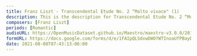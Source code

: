 ```yaml
---
title: Franz Liszt - Transcendental Etude No. 2 “Molto vivace" (1)
description: This is the description for Transcendental Etude No. 2 “Molto vivace" by Franz Liszt
composers: [Franz Liszt]
periods: [Romantic]
audioURL: https://OpenMusicDataset.github.io/Maestro/maestro-v3.0.0/2015/MIDI-Unprocessed_R1_D1-1-8_mid--AUDIO-from_mp3_06_R1_2015_wav--4.midi
formURL: https://docs.google.com/forms/d/e/1FAIpQLSdxwDWO7WTInoaUfPBayBhj60UBsKdGOYM7SR5WU5s_J9iL4A/viewform
date: 2021-08-08T07:43:13-06:00
---
```

